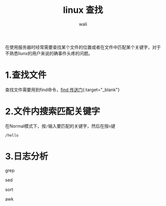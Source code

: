 ﻿---
layout: post
title: linux 查找  #标题
tagline: linux 文件查找 搜索匹配关键字
category: linux      #分类
author: wali    #作者
tag: instruction     #标签
ghurl:        #github url
ghurl_zip:    #github zip下载
comments: true

post_nav: ["1.查找文件","2.文件内搜索匹配关键字","3.日志分析"]
---

在使用服务器时经常需要查找某个文件的位置或者在文件中匹配某个关键字，对于不熟悉liunx的用户来说的确事件头疼的问题。

# 1.查找文件

查找文件需要用到find命令，[find 传送门](/linux/2019/04/26/find.html "/linux/2019/04/26/find.html"){:target="_blank"}


# 2.文件内搜索匹配关键字

在Normal模式下，按`/`输入要匹配的关键字，然后在按`n`键

```
/hello 
```

# 3.日志分析

grep

sed

sort 

awk



